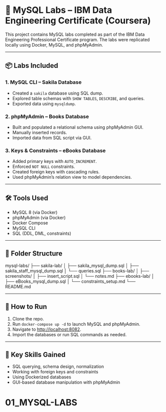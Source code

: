 # 🧪 MySQL Labs – IBM Data Engineering Certificate (Coursera)

This project contains MySQL labs completed as part of the IBM Data Engineering Professional Certificate program. The labs were replicated locally using Docker, MySQL, and phpMyAdmin.

---

## 📦 Labs Included

### 1. **MySQL CLI – Sakila Database**
- Created a `sakila` database using SQL dump.
- Explored table schemas with `SHOW TABLES`, `DESCRIBE`, and queries.
- Exported data using `mysqldump`.

### 2. **phpMyAdmin – Books Database**
- Built and populated a relational schema using phpMyAdmin GUI.
- Manually inserted records.
- Imported data from SQL script via GUI.

### 3. **Keys & Constraints – eBooks Database**
- Added primary keys with `AUTO_INCREMENT`.
- Enforced `NOT NULL` constraints.
- Created foreign keys with cascading rules.
- Used phpMyAdmin’s relation view to model dependencies.

---

## 🛠 Tools Used

- MySQL 8 (via Docker)
- phpMyAdmin (via Docker)
- Docker Compose
- MySQL CLI
- SQL (DDL, DML, constraints)

---

## 📁 Folder Structure
mysql-labs/
├── sakila-lab/
│ ├── sakila_mysql_dump.sql
│ ├── sakila_staff_mysql_dump.sql
│ └── queries.sql
├── books-lab/
│ ├── screenshots/
│ ├── insert_script.sql
│ └── notes.md
├── ebooks-lab/
│ ├── eBooks_mysql_dump.sql
│ └── constraints_setup.md
└── README.md

---

## 🚀 How to Run

1. Clone the repo.
2. Run `docker-compose up -d` to launch MySQL and phpMyAdmin.
3. Navigate to [http://localhost:8082](http://localhost:8082).
4. Import the databases or run SQL commands as needed.

---

## 🧠 Key Skills Gained

- SQL querying, schema design, normalization
- Working with foreign keys and constraints
- Using Dockerized databases
- GUI-based database manipulation with phpMyAdmin
# 01_MYSQL-LABS
